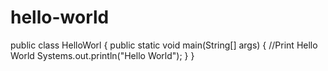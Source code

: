 # hello-world
public class HelloWorl {
  public static void main(String[] args) {
    //Print Hello World
    Systems.out.println("Hello World");
  }
}
